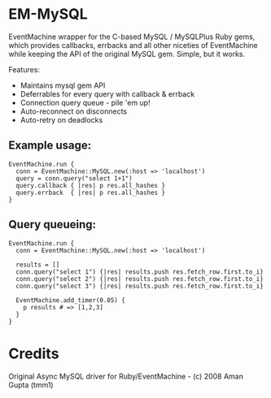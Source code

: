 # EM-MySQL

EventMachine wrapper for the C-based MySQL / MySQLPlus Ruby gems, which provides
callbacks, errbacks and all other niceties of EventMachine while keeping the API
of the original MySQL gem. Simple, but it works.

Features:

 * Maintains mysql gem API
 * Deferrables for every query with callback & errback
 * Connection query queue - pile 'em up!
 * Auto-reconnect on disconnects
 * Auto-retry on deadlocks

## Example usage:

    EventMachine.run {
      conn = EventMachine::MySQL.new(:host => 'localhost')
      query = conn.query("select 1+1")
      query.callback { |res| p res.all_hashes }
      query.errback  { |res| p res.all_hashes }
    }

## Query queueing:

  	EventMachine.run {
	  conn = EventMachine::MySQL.new(:host => 'localhost')

	  results = []
	  conn.query("select 1") {|res| results.push res.fetch_row.first.to_i}
	  conn.query("select 2") {|res| results.push res.fetch_row.first.to_i}
	  conn.query("select 3") {|res| results.push res.fetch_row.first.to_i}

	  EventMachine.add_timer(0.05) {
	    p results # => [1,2,3]
	  }
	}

# Credits

Original Async MySQL driver for Ruby/EventMachine - (c) 2008 Aman Gupta (tmm1)